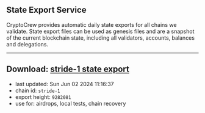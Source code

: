 ## State Export Service
CryptoCrew provides automatic daily state exports for all chains we validate. State export files can be used as genesis files and are a snapshot of the current blockchain state, including all validators, accounts, balances and delegations.

---
**Download: [stride-1 state export](https://dl-eu2.ccvalidators.com/SERVICE/stride/stride-1_export_9282081.json)**
---

- last updated: Sun Jun 02 2024 11:16:37
- chain id: `stride-1`
- export height: `9282081`
- use for: airdrops, local tests, chain recovery

